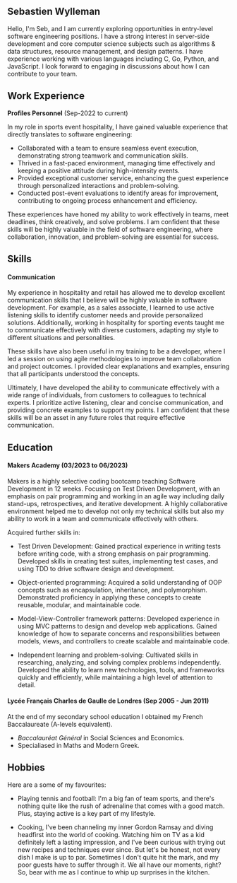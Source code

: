 ## Sebastien Wylleman

Hello, I'm Seb, and I am currently exploring opportunities in entry-level software engineering positions. I have a strong interest in server-side development and core computer science subjects such as algorithms & data structures, resource management, and design patterns. I have experience working with various languages including C, Go, Python, and JavaScript. I look forward to engaging in discussions about how I can contribute to your team.

## Work Experience

**Profiles Personnel** (Sep-2022 to current)

In my role in sports event hospitality, I have gained valuable experience that directly translates to software engineering:

- Collaborated with a team to ensure seamless event execution, demonstrating strong teamwork and communication skills.
- Thrived in a fast-paced environment, managing time effectively and keeping a positive attitude during high-intensity events.
- Provided exceptional customer service, enhancing the guest experience through personalized interactions and problem-solving.
- Conducted post-event evaluations to identify areas for improvement, contributing to ongoing process enhancement and efficiency.

These experiences have honed my ability to work effectively in teams, meet deadlines, think creatively, and solve problems. I am confident that these skills will be highly valuable in the field of software engineering, where collaboration, innovation, and problem-solving are essential for success.


## Skills

#### Communication

My experience in hospitality and retail has allowed me to develop excellent communication skills that I believe will be highly valuable in software development. For example, as a sales associate, I learned to use active listening skills to identify customer needs and provide personalized solutions. Additionally, working in hospitality for sporting events taught me to communicate effectively with diverse customers, adapting my style to different situations and personalities.

These skills have also been useful in my training to be a developer, where I led a session on using agile methodologies to improve team collaboration and project outcomes. I provided clear explanations and examples, ensuring that all participants understood the concepts.

Ultimately, I have developed the ability to communicate effectively with a wide range of individuals, from customers to colleagues to technical experts. I prioritize active listening, clear and concise communication, and providing concrete examples to support my points. I am confident that these skills will be an asset in any future roles that require effective communication.

## Education

#### Makers Academy (03/2023 to 06/2023)

Makers is a highly selective coding bootcamp teaching Software Development in 12 weeks. Focusing on Test Driven Development, with an emphasis on pair programming and working in an agile way including daily stand-ups, retrospectives, and iterative development. A highly collaborative environment helped me to develop not only my technical skills but also my ability to work in a team and communicate effectively with others.


Acquired further skills in:

- Test Driven Development: Gained practical experience in writing tests before writing code, with a strong emphasis on pair programming. Developed skills in creating test suites, implementing test cases, and using TDD to drive software design and development.

- Object-oriented programming: Acquired a solid understanding of OOP concepts such as encapsulation, inheritance, and polymorphism. Demonstrated proficiency in applying these concepts to create reusable, modular, and maintainable code.

- Model-View-Controller framework patterns: Developed experience in using MVC patterns to design and develop web applications. Gained knowledge of how to separate concerns and responsibilities between models, views, and controllers to create scalable and maintainable code.

- Independent learning and problem-solving: Cultivated skills in researching, analyzing, and solving complex problems independently. Developed the ability to learn new technologies, tools, and frameworks quickly and efficiently, while maintaining a high level of attention to detail.

#### Lycée Français Charles de Gaulle de Londres (Sep 2005 - Jun 2011)

At the end of my secondary school education I obtained my French Baccalaureate (A-levels equivalent).

- _Baccalauréat Général_ in Social Sciences and Economics.
- Specialiased in Maths and Modern Greek.
  
## Hobbies

Here are a some of my favourites:

- Playing tennis and football: I'm a big fan of team sports, and there's nothing quite like the rush of adrenaline that comes with a good match. Plus, staying active is a key part of my lifestyle.
  
- Cooking, I've been channeling my inner Gordon Ramsay and diving headfirst into the world of cooking. Watching him on TV as a kid definitely left a lasting impression, and I've been curious with trying out new recipes and techniques ever since. But let's be honest, not every dish I make is up to par. Sometimes I don't quite hit the mark, and my poor guests have to suffer through it. We all have our moments, right? So, bear with me as I continue to whip up surprises in the kitchen.
